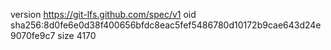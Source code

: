 version https://git-lfs.github.com/spec/v1
oid sha256:8d0fe6e0d38f400656bfdc8eac5fef5486780d10172b9cae643d24e9070fe9c7
size 4170
